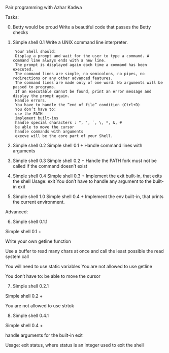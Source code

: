 Pair programming with Azhar Kadwa

Tasks:

0. Betty would be proud
Write a beautiful code that passes the Betty checks

1. Simple shell 0.1
Write a UNIX command line interpreter.
		
		Your Shell should:
		Display a prompt and wait for the user to type a command. A command line always ends with a new line.
		The prompt is displayed again each time a command has been executed.
		The command lines are simple, no semicolons, no pipes, no redirections or any other advanced features.
		The command lines are made only of one word. No arguments will be passed to programs.
		If an executable cannot be found, print an error message and display the prompt again.
		Handle errors.
		You have to handle the “end of file” condition (Ctrl+D)
		You don’t have to:
		use the PATH
		implement built-ins
		handle special characters : ", ', `, \, *, &, #
		be able to move the cursor
		handle commands with arguments
		execve will be the core part of your Shell.

2. Simple shell 0.2
Simple shell 0.1 +
Handle command lines with arguments

3. Simple shell 0.3
Simple shell 0.2 +
Handle the PATH
fork must not be called if the command doesn’t exist

4. Simple shell 0.4
Simple shell 0.3 +
Implement the exit built-in, that exits the shell
Usage: exit
You don’t have to handle any argument to the built-in exit

5. Simple shell 1.0
Simple shell 0.4 +
Implement the env built-in, that prints the current environment.

Advanced:

6. Simple shell 0.1.1

Simple shell 0.1 +

Write your own getline function

Use a buffer to read many chars at once and call the least possible the read system call

You will need to use static variables
You are not allowed to use getline

You don’t have to:
be able to move the cursor

7. Simple shell 0.2.1

Simple shell 0.2 +

You are not allowed to use strtok

8. Simple shell 0.4.1

Simple shell 0.4 +

handle arguments for the built-in exit

Usage: exit status, where status is an integer used to exit the shell
